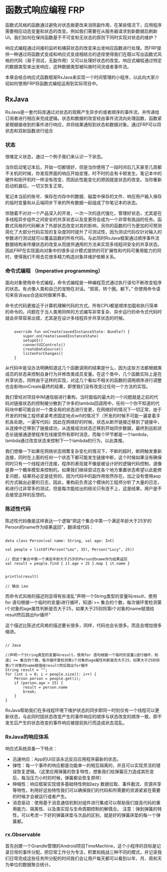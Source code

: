 # 函数式响应编程 FRP

函数式风格的函数通过避免对状态做更改来消除副作用，在某些情况下，应用程序需要相应动态变量和状态的改变。例如我们需要在从服务器请求到新数据后刷新UI。我们如何在保持函数基于不可变和无状态的原则下同时实现对状态的维护？

响应式编程通过间接的监听和捕获状态的改变来出发响应函数进行处理。而FRP提供一种通过将函数式变成和响应式变成相结合的途径使得我们在既以写出函数式风格的代码（易于测试，无副作用）又可以处理好状态的改变。响应式编程通过特定的数据类型来出发响应，这种数据类型被叫做时间流或者事件流。

本章会结合响应式函数框架RxJava来实现一个时间管理的小程序，以此向大家介绍如何使用FRP将函数式编程运用到实际项目中。                                

## RxJava

RxJava是一套代码库通过对状态的观察产生异步的或者顺序的事件流，并传递给订阅者进行相应来完成逻辑。状态和数据的改变经由事件流流向处理函数，函数紧紧根据接收到的事件进行响应，并将结果通知到状态和数据对象。通过FRP可以将状态和双射函数进行组合

### 状态

很难定义状态，通过一个例子我们来认识一下状态。

当你启动笔记本后，开始一切都很好，但是当你使用了一段时间后几天甚至几周都不关机的时候，你发现界面的响应开始变慢，时不时的会有卡顿发生。笔记本中的硬件和刚开机时一样没有改变，而因此性能变化的原因就是状态的改变。当你重新启动机器后，一切又恢复正常。

笔记本当前的账号、保存在内存中的数据、磁盘中保存的文件、响应用户输入保存的临时变量和从云端同步下来的所有数据一起组成了你笔记本的状态。

伴随着不对对一个产品深入的开发，一次一次的迭代强化，管理好状态，尤其是在多线程异步组件之间安全的共享状态以及变更将会成为一个非常有挑战的任务。函数式风格的代码解决了外部状态改变对其的影响，另你的函数的行为更加的可预测简化了大部分代码实现的复杂度同时提升了可测试性，因为测试代码仅针对输入的参数进行测试就可以覆盖函数的所有代码。与此同时RxJava框架通过顺序事件流数据结构来传播状态的改变从而提供通用的方法来实现多线程间安全的共享状态。因此FRP在实现面向对象中的很多设计模式提供的可扩展性和代码可重用能力的同时，使得我们不用去花很多精力构造对象并维护依赖关系。

### 命令式编程 （Imperative programming）

面向对象使用命令式编程，命令式编程是一种编程范式通过执行语句不断改变程序的状态。有点像人类和自己的宠物在对话。“斑斑，转个圈。躺下。” 你使用命令语句来告诉app合适如何做某件事。


命令式代码更接近于计算机理解代码的方式。所有CPU都是顺序加载和执行简单的命令的。问题在于当人类用同样的方式编写非常复杂、异步运行的命令式代码时就会非常容易出错，尤其是在设计多线程异步共享状态的时候。

<pre><code>
    override fun onCreate(savedInstanceState: Bundle?) {
        super.onCreate(savedInstanceState)
        setupUI()
        connectUIControls()
        createDataSource()
        listenForChanges()
    }
</code></pre>

从代码中是没办法明确知道这几个函数调用的结果是什么，因为这些方法都根据类成员的状态来控制自身行为并修改类成员变量。在这个类中，几个函数实际上是在共享状态，同样由于这样的实现，对这几个看似不相关的函数的调用顺序进行调整也会影响onCreate最终的结果，即使我们没有改变过任何一个方法的实现。

我们曾经对项目中IM通信层进行重构，当时面临的最大的一个问题就是之前的代码对链接状态的控制被分散到了许多的lambda回调用中，任何一个你不知道的代码块中都可能会对一个类全局的状态进行变更，在网络好的情况下一切正常，由于开发的时候工程师紧紧考虑固定地点wifi的情况下（开发的时候不可能一遍拿着手机各处跑，一遍写代码）因此在网络好的时候，状态从断开链接迁移到了链接中，从连接中迁移到了链接成功，从连接成功状态迁移到开始同步数据，最终到巡航状态长链接通道使程序在线接受所有即时消息，而每个环节都是一个lambda，lambda通过改变状态来控制下一个lambda的行为，以此类推。

我们想像一下如果在网络状态频繁复杂变化的情况下，不断的超时，断网触发重新连接，同时在上面的任何一个状态下都可能发生链接中断，这个时候如果没有确保同时只有一个线程进行连接，程序的表现就不像是被设计好的逻辑代码控制，道像是靠一个概率模型来控制的。如果我们继续尝试在各个地方重置状态希望以此能修复问题，结果将必定是徒劳的，因为代码中的副作用依然存在。加之没有使用aop的方式输出必要的日志，因此，重构前负责这个模块的工程师分析了大量的日志，和进行过非常多的测试，但是每次能给出的结论只有连不上，这是结果，用户是不会接受这样的反馈的。


### 陈述性代码

陈述性代码像是这样表达一个逻辑“把这个集合中第一个满足年龄大于25岁的Person的name作为结果返回”，翻译成代码：

<pre><code>
data class Person(val name: String, val age: Int)

val people = listOf(Person("Leo", 35), Person("Lucy", 25))

// 把这个集合中第一个满足年龄大于25岁的Person的name作为结果返回
val result = people.find { it.age &gt; 25 }.map { it.name }


println(result)

// 输出 Leo
</code></pre>

而命令式风格的描述则显得有些凌乱“声明一个String类型的变量叫result，使用for 语句根据一个临时的变量i进行循环，知道i >= 集合的个数，每次循环里检测第i个对象的age属性判断是否大于25，如果大于25则将第i个对象的name赋值给result然后跳出for循环”

这个描述比陈述式风格的描述要长很多，同样，代码也会长很多。而且会增加很多缩进。

<pre><code>
// Java

//声明一个String类型的变量叫result，使用for 语句根据一个临时的变量i进行循环，知道i >= 集合的个数，每次循环里检测第i个对象的age属性判断是否大于25，如果大于25则将第i个对象的name赋值给result然后跳出for循环
String result = "";
for (int i = 0; i &lt; people.size(): i++) {
    Person person = people.get(i);
    if (person.age &gt; 25) {
        result = person.name
        break;
    }
}
</code></pre>

RxJava帮助我们在多线程环境下维护状态的同步即同一时刻仅有一个线程可以更新状态，与此同时因状态改变产生的事件响应的顺序与状态改变的顺序一致，即不发生后产生的状态改变的事件响应被提前执行而造成状态混乱。

### RxJava的响应体系

响应式系统具备一下特点：

- 迅速响应：App的UI应该永远反应应用程序最新的状态。
- 弹性：每一个事件的响应都是功能单一的相互隔离的，并且可以实现灵活的错误恢复逻辑。（这里应用弹簧的恢复特性，想象我们给弹簧压力造成其形变后，每当压力小时的时候，弹簧都会恢复原样）
- 伸缩性：响应框架实现很多基础特性例如lazy 数据拉取、事件截流、资源共享等特性，利用好这些特性我们可以确保我们的代码和所需要的资源紧紧在需要的时候才会被运行或者产生。
- 消息驱动：使用基于消息通信机制对组件进行集成可以帮助我们提高代码的重用能力、隔离性、以及类实现与生命周期控制的解偶合。
注意：弹到弹簧的特性，可以考虑一下好的弹簧床垫与次品的区别，就是好的弹簧床垫的每一个弹簧都。

### rx.Observable


















首先创建一个Grandle管理的Android项目TimeMachine，这个小程序的目标是记录日常的事件分配，把日常工作分为专注，积累和挑战三种不同的模式，并记录我们日常完成这些任务所分配的时间我们会让用户每天都可以看到以年、月、周和天为单位的数据聚合统计。